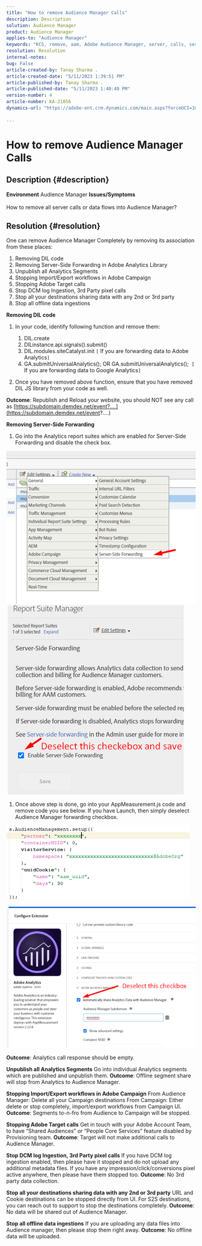 ```yaml
---
title: "How to remove Audience Manager Calls"
description: Description
solution: Audience Manager
product: Audience Manager
applies-to: "Audience Manager"
keywords: "KCS, remove, aam, Adobe Audience Manager, server, calls, server calls, How To"
resolution: Resolution
internal-notes: 
bug: False
article-created-by: Tanay Sharma .
article-created-date: "5/11/2023 1:39:51 PM"
article-published-by: Tanay Sharma .
article-published-date: "5/11/2023 1:40:49 PM"
version-number: 4
article-number: KA-21056
dynamics-url: "https://adobe-ent.crm.dynamics.com/main.aspx?forceUCI=1&pagetype=entityrecord&etn=knowledgearticle&id=f3076d4a-01f0-ed11-8849-6045bd006079"

---
```

# How to remove Audience Manager Calls

## Description {#description}

<b>Environment</b>
Audience Manager
<b>Issues/Symptoms</b><br><br>How to remove all server calls or data flows into Audience Manager?<br>

## Resolution {#resolution}


One can remove Audience Manager Completely by removing its association from these places:

1. Removing DIL code
2. Removing Server-Side Forwarding in Adobe Analytics Library
3. Unpublish all Analytics Segments
4. Stopping Import/Export workflows in Adobe Campaign
5. Stopping Adobe Target calls
6. Stop DCM log Ingestion, 3rd Party pixel calls
7. Stop all your destinations sharing data with any 2nd or 3rd party
8. Stop all offline data ingestions




<b>Removing DIL code</b>

1. In your code, identify following function and remove them:

    1. DIL.create
    2. DILinstance.api.signals().submit()
    3. DIL.modules.siteCatalyst.init `[` If you are forwarding data to Adobe Analytics`]`
    4. GA.submitUniversalAnalytics(); OR GA.submitUniversalAnalytics();  `[` If you are forwarding data to Google Analytics`]`
2. Once you have removed above function, ensure that you have removed DIL JS library from your code as well.


<b>Outcome</b>: Republish and Reload your website, you should NOT see any call as [https://subdomain.demdex.net/event?....](https://subdomain.demdex.net/event?....)



<b>Removing Server-Side Forwarding</b>

1. Go into the Analytics report suites which are enabled for Server-Side Forwarding and disable the check box.


![](assets/8a6b5fd5-676c-ed11-9562-6045bd006239.png) ![](assets/8d6b5fd5-676c-ed11-9562-6045bd006239.png)

1. Once above step is done, go into your AppMeasurement.js code and remove code you see below. If you have Launch, then simply deselect Audience Manager forwarding checkbox.


![](assets/8c6b5fd5-676c-ed11-9562-6045bd006239.png)             ![](assets/8b6b5fd5-676c-ed11-9562-6045bd006239.png)

<b>Outcome</b>: Analytics call response should be empty.

<b>Unpublish all Analytics Segments</b>
Go into individual Analytics segments which are published and unpublish them.
<b>Outcome</b>: Offline segment share will stop from Analytics to Audience Manager.

<b>Stopping Import/Export workflows in Adobe Campaign</b>
From Audience Manager: Delete all your Campaign destinations
From Campaign: Either delete or stop completely, import/export workflows from Campaign UI.
<b>Outcome</b>: Segments to-n-fro from Audience to Campaign will be stopped.

<b>Stopping Adobe Target calls</b>
Get in touch with your Adobe Account Team, to have “Shared Audiences” or “People Core Services” feature disabled by Provisioning team.
<b>Outcome</b>: Target will not make additional calls to Audience Manager.

<b>Stop DCM log Ingestion, 3rd Party pixel calls</b>
If you have DCM log ingestion enabled, then please have it stopped and do not upload any additional metadata files.
If you have any impression/click/conversions pixel active anywhere, then please have them stopped too.
<b>Outcome</b>: No 3rd party data collection.

<b>Stop all your destinations sharing data with any 2nd or 3rd party</b>
URL and Cookie destinations can be stopped directly from UI.
For S2S destinations, you can reach out to support to stop the destinations completely.
<b>Outcome</b>: No data will be shared out of Audience Manager.

<b>Stop all offline data ingestions</b>
If you are uploading any data files into Audience manager, then please stop them right away.
<b>Outcome</b>: No offline data will be uploaded.

